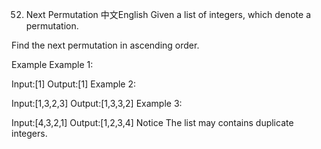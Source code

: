 52. Next Permutation
中文English
Given a list of integers, which denote a permutation.

Find the next permutation in ascending order.

Example
Example 1:

Input:[1]
Output:[1]
Example 2:

Input:[1,3,2,3]
Output:[1,3,3,2]
Example 3:

Input:[4,3,2,1]
Output:[1,2,3,4]
Notice
The list may contains duplicate integers.

